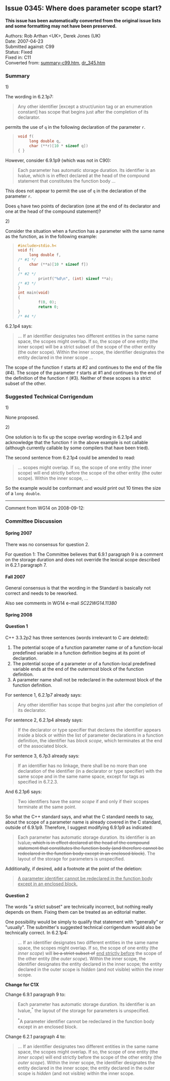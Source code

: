 ## Issue 0345: Where does parameter scope start?

**This issue has been automatically converted from the original issue lists and some formatting may not have been preserved.**

Authors: Rob Arthan \<UK\>, Derek Jones (UK)  
Date: 2007-04-23  
Submitted against: C99  
Status: Fixed  
Fixed in: C11  
Converted from: [summary-c99.htm](https://www.open-std.org/jtc1/sc22/wg14/www/docs/summary-c99.htm), [dr_345.htm](https://www.open-std.org/jtc1/sc22/wg14/www/docs/dr_345.htm)

### Summary

1\)

The wording in 6.2.1p7:

> Any other identifier \[except a struct/union tag or an enumeration constant] has
> scope that begins just after the completion of its declarator.

permits the use of `q` in the following declaration of the parameter `r`.

> ```c
> void f(
>      long double q,
>      char (**r)[10 * sizeof q])
> { }
> ```

However, consider 6.9.1p9 (which was not in C90):

> Each parameter has automatic storage duration. Its identifier is an lvalue,
> which is in effect declared at the head of the compound statement that
> constitutes the function body ...

This does not appear to permit the use of `q` in the declaration of the
parameter `r`.

Does `q` have two points of declaration (one at the end of its declarator and
one at the head of the compound statement)?

2\)

Consider the situation when a function has a parameter with the same name as the
function, as in the following example:

> ```c
> #include>stdio.h<
> void f(
>      long double f,
> /* #1 */
>      char (**a)[10 * sizeof f])
> {
> /* #2 */
>          printf("%d\n", (int) sizeof **a);
> /* #3 */
> }
> int main(void)
> {
>          f(0, 0);
>          return 0;
> }
> /* #4 */
> ```

6.2.1p4 says:

> ... If an identifier designates two different entities in the same name space,
> the scopes might overlap. If so, the scope of one entity (the inner scope) will
> be a strict subset of the scope of the other entity (the outer scope). Within
> the inner scope, the identifier designates the entity declared in the inner
> scope ...

The scope of the function `f` starts at #2 and continues to the end of the file
(#4). The scope of the parameter `f` starts at #1 and continues to the end of
the definition of the function `f` (#3). Neither of these scopes is a strict
subset of the other.

### Suggested Technical Corrigendum

1\)

None proposed.

2\)

One solution is to fix up the scope overlap wording in 6.2.1p4 and acknowledge
that the function `f` in the above example is not callable (although currently
callable by some compilers that have been tried).

The second sentence from 6.2.1p4 could be amended to read:

> ... scopes might overlap. If so, the scope of one entity (the inner scope) will
> end strictly before the scope of the other entity (the outer scope). Within the
> inner scope, ...

So the example would be conformant and would print out 10 times the size of a
`long double`.

---

Comment from WG14 on 2008-09-12:

### Committee Discussion

#### Spring 2007

There was no consensus for question 2\.

For question 1: The Committee believes that 6.9.1 paragraph 9 is a comment on
the storage duration and does not override the lexical scope described in 6.2.1
paragraph 7\.

#### Fall 2007

General consensus is that the wording in the Standard is basically not correct
and needs to be reworked.

Also see comments in WG14 e-mail *SC22WG14.11380*

#### Spring 2008

#### Question 1

C\+\+ 3.3.2p2 has three sentences (words irrelevant to C are deleted):

1. The potential scope of a function parameter name or of a function-local predefined variable in a function definition begins at its point of declaration.
2. The potential scope of a parameter or of a function-local predefined variable ends at the end of the outermost block of the function definition.
3. A parameter name shall not be redeclared in the outermost block of the function definition.

For sentence 1, 6.2.1p7 already says:

> Any other identifier has scope that begins just after the completion of its
> declarator.

For sentence 2, 6.2.1p4 already says:

> If the declarator or type specifier that declares the identifier appears inside
> a block or within the list of parameter declarations in a function definition,
> the identifier has *block scope*, which terminates at the end of the associated
> block.

For sentence 3, 6.7p3 already says:

> If an identifier has no linkage, there shall be no more than one declaration of
> the identifier (in a declarator or type specifier) with the same scope and in
> the same name space, except for tags as specified in 6.7.2.3.

And 6.2.1p6 says:

> Two identifiers have the *same scope* if and only if their scopes terminate at
> the same point.

So what the C\+\+ standard says, and what the C standard needs to say, about the
scope of a parameter name is already covered in the C standard, outside of
6.9.1p9. Therefore, I suggest modifying 6.9.1p9 as indicated:

> Each parameter has automatic storage duration. Its identifier is an lvalue~~,
> which is in effect declared at the head of the compound statement that
> constitutes the function body (and therefore cannot be redeclared in the
> function body except in an enclosed block)~~. The layout of the storage for
> parameters is unspecified.

Additionally, if desired, add a footnote at the point of the deletion:

> <u>A parameter identifier cannot be redeclared in the function body except in an
> enclosed block.</u>

#### Question 2

The words "a strict subset" are technically incorrect, but nothing really
depends on them. Fixing them can be treated as an editorial matter.

One possibility would be simply to qualify that statement with "generally" or
"usually". The submitter's suggested technical corrigendum would also be
technically correct. In 6.2.1p4:

> ... If an identifier designates two different entities in the same name space,
> the scopes might overlap. If so, the scope of one entity (the *inner scope*)
> will ~~be a strict subset of~~ <u>end strictly before</u> the scope of the other
> entity (the *outer scope*). Within the inner scope, the identifier designates
> the entity declared in the inner scope; the entity declared in the outer scope
> is *hidden* (and not visible) within the inner scope.

**Change for C1X**

Change 6.9.1 paragraph 9 to:

> Each parameter has automatic storage duration. Its identifier is an
> lvalue,<sup>\*</sup> the layout of the storage for parameters is unspecified.
>
> <sup>\*</sup>A parameter identifier cannot be redeclared in the function body
> except in an enclosed block.

Change 6.2.1 paragraph 4 to:

> ... If an identifier designates two different entities in the same name space,
> the scopes might overlap. If so, the scope of one entity (the *inner scope*)
> will end strictly before the scope of the other entity (the *outer scope*).
> Within the inner scope, the identifier designates the entity declared in the
> inner scope; the entity declared in the outer scope is *hidden* (and not
> visible) within the inner scope.
